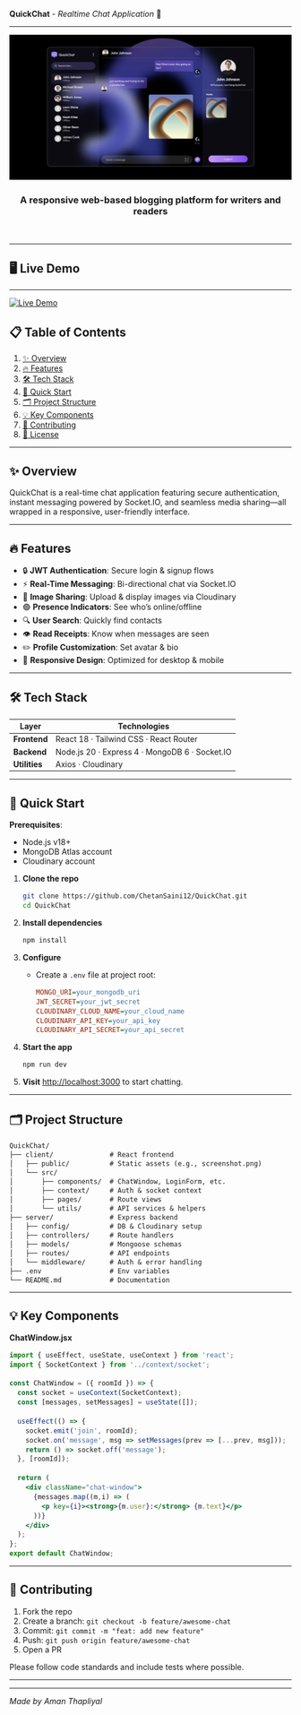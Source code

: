 **QuickChat** - 
*Realtime Chat Application* 💬

---

<div align="center">
  <img src="client/public/screenshot.png" alt="QuickBlog Banner" />
  <h3>A responsive web-based blogging platform for writers and readers</h3>
  <br />
</div>

---

## 🖥️ Live Demo

---

[![Live Demo](https://img.shields.io/badge/Live%20Demo-ChatApp-2ea44f?style=for-the-badge\&logo=vercel\&logoColor=white)](https://chat-app-4roq.vercel.app/)

## 📋 Table of Contents

1. [✨ Overview](#✨-overview)
2. [🔥 Features](#🔥-features)
3. [🛠️ Tech Stack](#🛠️-tech-stack)
4. [🚀 Quick Start](#🚀-quick-start)
5. [🗂️ Project Structure](#🗂️-project-structure)
6. [💡 Key Components](#💡-key-components)
7. [🤝 Contributing](#🤝-contributing)
8. [📄 License](#📄-license)

---

## ✨ Overview

QuickChat is a real-time chat application featuring secure authentication, instant messaging powered by Socket.IO, and seamless media sharing—all wrapped in a responsive, user-friendly interface.

---

## 🔥 Features

* 🔒 **JWT Authentication**: Secure login & signup flows
* ⚡ **Real-Time Messaging**: Bi-directional chat via Socket.IO
* 📸 **Image Sharing**: Upload & display images via Cloudinary
* 🟢 **Presence Indicators**: See who’s online/offline
* 🔍 **User Search**: Quickly find contacts
* 👁️ **Read Receipts**: Know when messages are seen
* ✏️ **Profile Customization**: Set avatar & bio
* 📱 **Responsive Design**: Optimized for desktop & mobile

---

## 🛠️ Tech Stack

| Layer         | Technologies                                   |
| ------------- | ---------------------------------------------- |
| **Frontend**  | React 18 · Tailwind CSS · React Router         |
| **Backend**   | Node.js 20 · Express 4 · MongoDB 6 · Socket.IO |
| **Utilities** | Axios · Cloudinary                             |

---

## 🚀 Quick Start

**Prerequisites**:

* Node.js v18+
* MongoDB Atlas account
* Cloudinary account

1. **Clone the repo**

   ```bash
   git clone https://github.com/ChetanSaini12/QuickChat.git
   cd QuickChat
   ```
2. **Install dependencies**

   ```bash
   npm install
   ```
3. **Configure**

   * Create a `.env` file at project root:

     ```ini
     MONGO_URI=your_mongodb_uri
     JWT_SECRET=your_jwt_secret
     CLOUDINARY_CLOUD_NAME=your_cloud_name
     CLOUDINARY_API_KEY=your_api_key
     CLOUDINARY_API_SECRET=your_api_secret
     ```
4. **Start the app**

   ```bash
   npm run dev
   ```
5. **Visit** [http://localhost:3000](http://localhost:3000) to start chatting.

---

## 🗂️ Project Structure

```
QuickChat/
├── client/              # React frontend
│   ├── public/          # Static assets (e.g., screenshot.png)
│   └── src/
│       ├── components/  # ChatWindow, LoginForm, etc.
│       ├── context/     # Auth & socket context
│       ├── pages/       # Route views
│       └── utils/       # API services & helpers
├── server/              # Express backend
│   ├── config/          # DB & Cloudinary setup
│   ├── controllers/     # Route handlers
│   ├── models/          # Mongoose schemas
│   ├── routes/          # API endpoints
│   └── middleware/      # Auth & error handling
├── .env                 # Env variables
└── README.md            # Documentation
```

---

## 💡 Key Components

**ChatWindow\.jsx**

```jsx
import { useEffect, useState, useContext } from 'react';
import { SocketContext } from '../context/socket';

const ChatWindow = ({ roomId }) => {
  const socket = useContext(SocketContext);
  const [messages, setMessages] = useState([]);

  useEffect(() => {
    socket.emit('join', roomId);
    socket.on('message', msg => setMessages(prev => [...prev, msg]));
    return () => socket.off('message');
  }, [roomId]);

  return (
    <div className="chat-window">
      {messages.map((m,i) => (
        <p key={i}><strong>{m.user}:</strong> {m.text}</p>
      ))}
    </div>
  );
};
export default ChatWindow;
```

---

## 🤝 Contributing

1. Fork the repo
2. Create a branch: `git checkout -b feature/awesome-chat`
3. Commit: `git commit -m "feat: add new feature"`
4. Push: `git push origin feature/awesome-chat`
5. Open a PR

Please follow code standards and include tests where possible.

---

---

*Made by Aman Thapliyal*
